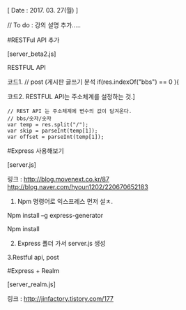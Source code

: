[ Date : 2017. 03. 27(월) ]


// To do : 강의 설명 추가.....

#RESTFul API 추가

[server_beta2.js]

RESTFUL API

코드1.
	// post (게시판 글쓰기 분석
	if(res.indexOf("bbs") == 0 ){


코드2.  RESTFUL API는 주소체계를 설정하는 것.]

	// REST API 는 주소체계에 변수의 값이 담겨온다.
	// bbs/숫자/숫자
	var temp = res.split("/");
	var skip = parseInt(temp[1]);
	var offset = parseInt(temp[1]);









#Express 사용해보기

[server.js]


링크 : http://blog.movenext.co.kr/87
http://blog.naver.com/hyoun1202/220670652183



1. Npm 명령어로 익스프레스 먼저 설ㅊ.

Npm install –g express-generator

Npm install


2. Express 폴더 가서 server.js 생성


3.Restful api, post


#Express + Realm

[server_realm.js]

링크 : http://jinfactory.tistory.com/177

